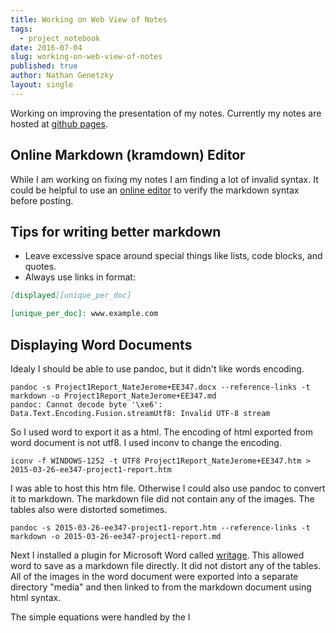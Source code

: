 ```yaml
---
title: Working on Web View of Notes
tags:
  - project_notebook
date: 2016-07-04
slug: working-on-web-view-of-notes
published: true
author: Nathan Genetzky
layout: single
---
```


Working on improving the presentation of my notes. Currently my notes are hosted
at [github pages][mm].

## Online Markdown (kramdown) Editor

While I am working on fixing my notes I am finding a lot of invalid syntax.
It could be helpful to use an [online editor][kramdown] to verify the markdown
syntax before posting.

## Tips for writing better markdown 

- Leave excessive space around special things like lists, code blocks, and quotes.
- Always use links in format:

```markdown
[displayed][unique_per_doc]

[unique_per_doc]: www.example.com
```

## Displaying Word Documents

Idealy I should be able to use pandoc, but it didn't like words encoding.

```
pandoc -s Project1Report_NateJerome+EE347.docx --reference-links -t markdown -o Project1Report_NateJerome+EE347.md
pandoc: Cannot decode byte '\xe6': Data.Text.Encoding.Fusion.streamUtf8: Invalid UTF-8 stream
```

So I used word to export it as a html.
The encoding of html exported from word document is not utf8. I used inconv to
change the encoding.

```
iconv -f WINDOWS-1252 -t UTF8 Project1Report_NateJerome+EE347.htm > 2015-03-26-ee347-project1-report.htm
```

I was able to host this htm file. Otherwise I could also use pandoc to convert
it to markdown. The markdown file did not contain any of the images. The tables
also were distorted sometimes.

```
pandoc -s 2015-03-26-ee347-project1-report.htm --reference-links -t markdown -o 2015-03-26-ee347-project1-report.md
```

Next I installed a plugin for Microsoft Word called [writage][1]. This allowed
word to save as a markdown file directly. It did not distort any of the tables.
All of the images in the word document were exported into a separate directory
"media" and then linked to from the markdown document using html syntax.

The simple equations were handled by the l

[1]: http://www.writage.com/
[mm]:  https://ngenetzky.github.io/minimal-mistakes/
[kramdown]: http://kramdown.herokuapp.com/
